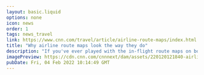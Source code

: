 ```yaml
---
layout: basic.liquid
options: none
icon: news
order: 1
tags: news_travel
link: https://www.cnn.com/travel/article/airline-route-maps/index.html
title: "Why airline route maps look the way they do"
description: "If you've ever played with the in-flight route maps on board a plane or browsed the destinations on an airline's website, it all looks pretty simple. "
imagePreview: https://cdn.cnn.com/cnnnext/dam/assets/220120121840-airline-flying-blue-sky-restricted-video-synd-2.jpg
pubDate: Fri, 04 Feb 2022 10:14:49 GMT
---
```

